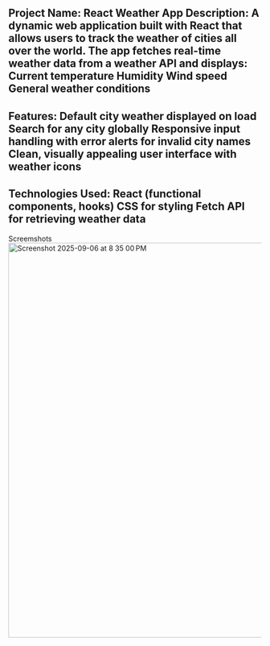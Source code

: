 Project Name: React Weather App
Description:
A dynamic web application built with React that allows users to track the weather of cities all over the world. The app fetches real-time weather data from a weather API and displays:
Current temperature
Humidity
Wind speed
General weather conditions
--------------------------------------------------------------------
Features:
Default city weather displayed on load
Search for any city globally
Responsive input handling with error alerts for invalid city names
Clean, visually appealing user interface with weather icons
--------------------------------------------------------------------
Technologies Used:
React (functional components, hooks)
CSS for styling
Fetch API for retrieving weather data
--------------------------------------------------------------------
Screemshots
<img width="1051" height="784" alt="Screenshot 2025-09-06 at 8 35 00 PM" src="https://github.com/user-attachments/assets/f2694409-8e71-4849-9dfb-378d0a08e662" />
